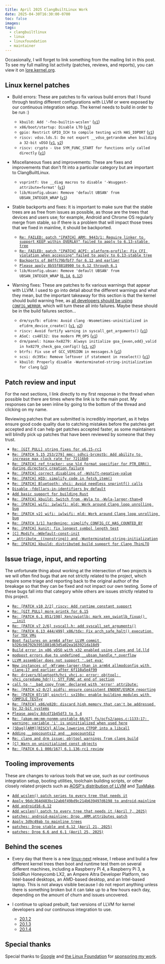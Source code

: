```yaml
---
title: April 2025 ClangBuiltLinux Work
date: 2025-04-30T16:30:00-0700
toc: false
images:
tags:
  - clangbuiltlinux
  - linux
  - linuxfoundation
  - maintainer
---
```


Occasionally, I will forget to link something from the mailing list in this post. To see my full mailing list activity (patches, reviews, and reports), you can view it on [lore.kernel.org](https://lore.kernel.org/all/?q=f:nathan@kernel.org).

## Linux kernel patches

* Build errors: These are patches to fix various build errors that I found through testing different configurations with LLVM or were exposed by our continuous integration setup. The kernel needs to build in order to be run :)

  * `kbuild: Add '-fno-builtin-wcslen'` ([`v1`](https://lore.kernel.org/20250407-fno-builtin-wcslen-v1-1-6775ce759b15@kernel.org/))
  * `x86/boot/startup: Disable LTO` ([`v1`](https://lore.kernel.org/20250414-x86-boot-startup-lto-error-v1-1-7c8bed7c131c@kernel.org/))
  * `gpio: Restrict GPIO_ICH to compile testing with HAS_IOPORT` ([`v1`](https://lore.kernel.org/20250418-gpio-ich-fix-build-without-ioport-v1-1-83fc753438ec@kernel.org/))
  * `riscv: vdso.lds.S: Do not export __vdso_getrandom when building a 32-bit vDSO` ([`v1`](https://lore.kernel.org/20250423-riscv-fix-compat_vdso-lld-v1-1-820de5cad605@kernel.org/), [`v2`](https://lore.kernel.org/20250423-riscv-fix-compat_vdso-lld-v2-1-b7bbbc244501@kernel.org/))
  * `riscv: crypto - Use SYM_FUNC_START for functions only called directly` ([`v1`](https://lore.kernel.org/20250424-riscv-crypto-fix-cfi-build-v1-1-2d7516737379@kernel.org/))

* Miscellaneous fixes and improvements: These are fixes and improvements that don't fit into a particular category but are important to ClangBuiltLinux.

  * `vsprintf: Use __diag macros to disable '-Wsuggest-attribute=format'` ([`v1`](https://lore.kernel.org/20250404-vsprintf-convert-pragmas-to-__diag-v1-0-5d6c5c55b2bd@kernel.org/))
  * `lib/Kconfig.ubsan: Remove 'default UBSAN' from UBSAN_INTEGER_WRAP` ([`v1`](https://lore.kernel.org/20250414-drop-default-ubsan-integer-wrap-v1-1-392522551d6b@kernel.org/))

* Stable backports and fixes: It is important to make sure that the stable trees are as free from issues as possible, as those are the trees that devices and users use; for example, Android and Chrome OS regularly merge from stable, so if there is a problem that will impact those trees that we fixed in mainline, it should be backported.

  * [`Re: FAILED: patch "[PATCH] ARM: 9443/1: Require linker to support KEEP within OVERLAY" failed to apply to 6.13-stable tree`](https://lore.kernel.org/20250408152300.GA3301081@ax162/)
  * [`Re: FAILED: patch "[PATCH] ACPI: platform-profile: Fix CFI violation when accessing" failed to apply to 6.13-stable tree`](https://lore.kernel.org/20250408184518.GA2217235@ax162/)
  * [`Backports of 84ffc79bfbf7 for 6.12 and earlier`](https://lore.kernel.org/20250417171024.GA171175@ax162/)
  * [`Please apply 8b55f8818900 to 6.12 through 6.1`](https://lore.kernel.org/20250417172213.GA1197662@ax162/)
  * `lib/Kconfig.ubsan: Remove 'default UBSAN' from UBSAN_INTEGER_WRAP` ([`6.14`](https://lore.kernel.org/20250421154059.3248712-1-nathan@kernel.org/), [`6.12`](https://lore.kernel.org/20250421153918.3248505-2-nathan@kernel.org/))

* Warning fixes: These are patches to fix various warnings that appear with LLVM. I used to go into detail about the different warnings and what they mean, but the important takeaway for this section is that the kernel should build warning free, as [all developers should be using `CONFIG_WERROR`](https://lore.kernel.org/r/CAHk-=wifoM9VOp-55OZCRcO9MnqQ109UTuCiXeZ-eyX_JcNVGg@mail.gmail.com/), which will turn these all into failures. Maybe these should be in the build failures section...

  * `drm/sysfb: efidrm: Avoid clang -Wsometimes-uninitialized in efidrm_device_create()` ([`v1`](https://lore.kernel.org/20250409-efidrm-avoid-uninit-screen_info-warning-v1-1-67babb19d831@kernel.org/), [`v2`](https://lore.kernel.org/20250410-efidrm-avoid-uninit-screen_info-warning-v2-1-b79646f58c24@kernel.org/))
  * `riscv: Avoid fortify warning in syscall_get_arguments()` ([`v1`](https://lore.kernel.org/20250409-riscv-avoid-fortify-warning-syscall_get_arguments-v1-1-7853436d4755@kernel.org/))
  * `ASoC: cs48l32: Use modern PM_OPS` ([`v1`](https://lore.kernel.org/20250418-cs48l32-modern-pm_ops-v1-1-640559407619@kernel.org/))
  * `drm/panel: himax-hx8279: Always initialize goa_{even,odd}_valid in hx8279_check_goa_config()` ([`v1`](https://lore.kernel.org/20250422-panel-himax-hx8279-fix-sometimes-uninitialized-v1-1-614dba12b30d@kernel.org/), [`v2`](https://lore.kernel.org/20250423-panel-himax-hx8279-fix-sometimes-uninitialized-v2-1-fc501c6558d9@kernel.org/))
  * `btrfs: Fix use of GCC_VERSION in messages.h` ([`v1`](https://lore.kernel.org/20250428-btrfs-fix-messages-h-clang-v1-1-5ede51586a9c@kernel.org/))
  * `scsi: dc395x: Remove leftover if statement in reselect()` ([`v1`](https://lore.kernel.org/20250429-scsi-dc395x-fix-uninit-var-v1-1-25215d481020@kernel.org/))
  * `kbuild: Properly disable -Wunterminated-string-initialization for clang` ([`v1`](https://lore.kernel.org/20250430-unterminated-string-init-clang-v1-1-10eab729bf3d@kernel.org/))



## Patch review and input

For the next sections, I link directly to my first response in the thread when possible but there are times where the link is to the main post. My responses can be seen inline by going to the bottom of the thread and clicking on my name.

Reviewing patches that are submitted is incredibly important, as it helps ensure good code quality due to catching mistakes before the patches get accepted and it can help get patches accepted faster, as some maintainers will blindly pick up patches that have been reviewed by someone that they trust.

* [`Re: [GIT PULL] string fixes for v6.15-rc1`](https://lore.kernel.org/20250407173741.GA3847400@ax162/)
* [`Re: [PATCH 5.15 253/279] mmc: sdhci-brcmstb: Add ability to increase max clock rate for 72116b0`](https://lore.kernel.org/20250408160235.GA3698564@ax162/)
* [`Re: [PATCH] ref_tracker: use %ld format specifier for PTR_ERR() during directory creation failure`](https://lore.kernel.org/20250413013245.GA2989337@ax162/)
* [`Re: [PATCH] correct disabling of -Wshift-negative-value`](https://lore.kernel.org/20250414193836.GA107755@ax162/)
* [`Re: [PATCH] HID: simplify code in fetch_item()`](https://lore.kernel.org/20250415003326.GA4164044@ax162/)
* [`Re: [PATCH] Bluetooth: vhci: Avoid needless snprintf() calls`](https://lore.kernel.org/20250415161920.GA1692211@ax162/)
* [`Disable -fdollars-in-identifiers by default`](https://github.com/llvm/llvm-project/pull/135407#issuecomment-2810106630)
* [`Add basic support for building Rust`](https://github.com/ClangBuiltLinux/tc-build/pull/299#pullrequestreview-2765578451)
* [`Re: [PATCH] kbuild: Switch from -Wvla to -Wvla-larger-than=0`](https://lore.kernel.org/20250421161725.GA3253782@ax162/)
* [`Re: [PATCH] wifi: iwlwifi: mld: Work around Clang loop unrolling bug`](https://lore.kernel.org/20250422195903.GA3475704@ax162/)
* [`Re: [PATCH v2] wifi: iwlwifi: mld: Work around Clang loop unrolling bug`](https://lore.kernel.org/20250426000401.GB3584546@ax162/)
* [`Re: [PATCH 1/1] hardening: simplify CONFIG_CC_HAS_COUNTED_BY`](https://lore.kernel.org/20250430231306.GA3715926@ax162/)
* [`Re: [PATCH] kunit: fix longest symbol length test`](https://lore.kernel.org/20250427200916.GA1661412@ax162/)
* [`[C] Modify -Wdefault-const-init`](https://github.com/llvm/llvm-project/pull/137961#pullrequestreview-2808491619)
* [`__attribute__((nonstring)) and -Wunterminated-string-initialization`](https://github.com/llvm/llvm-project/issues/137705#issuecomment-2843602728)
* [`Re: [PATCH] kbuild: distributed build support for Clang ThinLTO`](https://lore.kernel.org/20250501012019.GB3762678@ax162/)



## Issue triage, input, and reporting

The unfortunate thing about working at the intersection of two projects is we will often find bugs that are not strictly related to the project, which require some triage and reporting back to the original author of the breakage so that they can be fixed and not impact our own testing. Some of these bugs fall into that category while others are issues strictly related to this project.

* [`Re: [PATCH v10 2/2] riscv: Add runtime constant support`](https://lore.kernel.org/20250401192833.GA3645424@ax162/)
* [`Re: [GIT PULL] more printk for 6.15`](https://lore.kernel.org/20250402203422.GA655609@ax162/)
* [`Re: [PATCH 6.1 051/198] Xen/swiotlb: mark xen_swiotlb_fixup() __init`](https://lore.kernel.org/20250407181218.GA737271@ax162/)
* [`Re: [PATCH v7 2/6] syscall.h: add syscall_set_arguments()`](https://lore.kernel.org/20250408213131.GA2872426@ax162/)
* [`Re: [PATCH 6.13 444/499] x86/tdx: Fix arch_safe_halt() execution for TDX VMs`](https://lore.kernel.org/20250410180423.GA3430900@ax162/)
* [`Boot failures on arm64 after LLVM commit b326cb6792b3951881d63d5a02ea163921da18d9`](https://github.com/ClangBuiltLinux/linux/issues/2082)
* [`Build error in x86 vDSO with x32 enabled using clang and ld.lld`](https://github.com/ClangBuiltLinux/linux/issues/2083)
* [`modpost errors due to undefined __ubsan_handle_*_overflow`](https://github.com/ClangBuiltLinux/linux/issues/2084)
* [`LLVM assembler does not support '.set eva'`](https://github.com/ClangBuiltLinux/linux/issues/2086)
* [`New instances of -Wframe-larger-than in arm64 allmodconfig with clang-17 and earlier after 6f110a5e4f99`](https://github.com/ClangBuiltLinux/linux/issues/2087)
* [`Re: drivers/bluetooth/hci_vhci.o: error: objtool: vhci_coredump_hdr(): STT_FUNC at end of section`](https://lore.kernel.org/20250415003021.GA4163917@ax162/)
* [`call to '__bad_copy_from' declared with 'error' attribute:`](https://github.com/llvm/llvm-project/issues/132359#issuecomment-2807422993)
* [`Re: [PATCH v2 0/2] pidfs: ensure consistent ENOENT/ESRCH reporting`](https://lore.kernel.org/20250415223454.GA1852104@ax162/)
* [`Re: [PATCH 07/10] pinctrl: sx150x: enable building modules with COMPILE_TEST=y`](https://lore.kernel.org/20250416223706.GA3230303@ax162/)
* [`Re: [PATCH] x86/e820: discard high memory that can't be addressed by 32-bit systems`](https://lore.kernel.org/20250417162206.GA104424@ax162/)
* [`Please apply 8dcd71b45df3 to 5.4`](https://lore.kernel.org/20250422005106.GA3437285@ax162/)
* [`Re: [akpm-mm:mm-nonmm-unstable 66/67] fs/ocfs2/aops.c:1133:17: warning: variable 'i' is uninitialized when used here`](https://lore.kernel.org/20250422201241.GA3761951@ax162/)
* [`[SDag][ARM][RISCV] Allow lowering CTPOP into a libcall`](https://github.com/llvm/llvm-project/pull/101786)
* [`Adding __popcountsi2 and __popcountdi2`](https://lore.kernel.org/20250425003342.GA795313@ax162/)
* [`Re: clang and drm issue: objtool warnings from clang build`](https://lore.kernel.org/20250426200513.GA427956@ax162/)
* [`[C] Warn on uninitialized const objects`](https://github.com/llvm/llvm-project/pull/137166#issuecomment-2831550023)
* [`Re: [PATCH 6.1 000/167] 6.1.136-rc1 review`](https://lore.kernel.org/20250430233214.GC3715926@ax162/)



## Tooling improvements

These are changes to various tools that we use, such as our continuous integration setup, booting utilities, toolchain building scripts, or other closely related projects such as [AOSP's distribution of LLVM](https://android.googlesource.com/platform/prebuilts/clang/host/linux-x86/) and [TuxMake](https://tuxmake.org).

* [`Add wcslen() patch series to every tree that needs it`](https://github.com/ClangBuiltLinux/continuous-integration2/pull/823)
* [`Apply 96dc364d483bc12ab6f49bd9c214b639497d6198 to android-mainline`](https://github.com/ClangBuiltLinux/continuous-integration2/pull/824)
* [`Add android16-6.12`](https://github.com/ClangBuiltLinux/continuous-integration2/pull/825)
* [`Add wcslen() patch to every tree that needs it (April 7, 2025)`](https://github.com/ClangBuiltLinux/continuous-integration2/pull/826)
* [`patches: android-mainline: Drop .ARM.attributes patch`](https://github.com/ClangBuiltLinux/continuous-integration2/pull/827)
* [`Apply 3d9c49ab to mainline trees`](https://github.com/ClangBuiltLinux/continuous-integration2/pull/828)
* [`patches: Drop stable and 6.12 (April 21, 2025)`](https://github.com/ClangBuiltLinux/continuous-integration2/pull/829)
* [`patches: Drop 6.6 and 6.1 (April 25, 2025)`](https://github.com/ClangBuiltLinux/continuous-integration2/pull/830)



## Behind the scenes

* Every day that there is a new [linux-next](https://git.kernel.org/pub/scm/linux/kernel/git/next/linux-next.git/) release, I rebase and build a few different kernel trees then boot and runtime test them on several different machines, including a Raspberry Pi 4, a Raspberry Pi 3, a SolidRun Honeycomb LX2, an Ampere Altra Developer Platform, two Intel-based desktops, an AMD-based desktop, and an Intel-based laptop. This is not always visible because I do not report anything unless there is something broken but it can take up to a few hours each day, depending on the amount of churn and issues uncovered.

* I continue to upload prebuilt, fast versions of LLVM for kernel developers and our continuous integration to use.

  * [20.1.2](https://lore.kernel.org/20250402203516.GA281819@ax162/)
  * [20.1.3](https://lore.kernel.org/20250416152800.GA570023@ax162/)
  * [20.1.4](https://lore.kernel.org/20250430165343.GA1436080@ax162/)



## Special thanks

Special thanks to [Google](https://www.google.com/) and [the Linux Foundation](https://www.linuxfoundation.org) for [sponsoring my work](https://www.linuxfoundation.org/press/press-release/google-funds-linux-kernel-developers-to-focus-exclusively-on-security).
